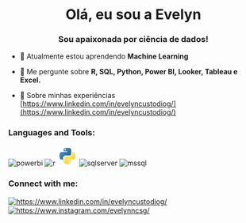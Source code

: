 <h1 align="center">Olá, eu sou a Evelyn</h1>
<h3 align="center">Sou apaixonada por ciência de dados!</h3>

- 🌱 Atualmente estou aprendendo **Machine Learning**

- 💬 Me pergunte sobre **R, SQL, Python, Power BI, Looker, Tableau e Excel.**

- 📄 Sobre minhas experiências [https://www.linkedin.com/in/evelyncustodiog/](https://www.linkedin.com/in/evelyncustodiog/)

<h3 align="left">Languages and Tools:</h3>
<p align="left">
<img src="https://upload.wikimedia.org/wikipedia/commons/thumb/c/cf/New_Power_BI_Logo.svg/630px-New_Power_BI_Logo.svg.png" alt="powerbi" width="40" height="40"/> 
<img src="https://cdn.jsdelivr.net/gh/devicons/devicon/icons/r/r-original.svg" alt="r" width="40" height="40"/> 
<img src="https://raw.githubusercontent.com/devicons/devicon/master/icons/python/python-original.svg" alt="python" width="40" height="40"/> 
<img src="https://cdn.jsdelivr.net/gh/devicons/devicon/icons/googlecloud/googlecloud-original.svg" alt="sqlserver" width="40" height="40"/> 
<img src="https://cdn.jsdelivr.net/gh/devicons/devicon/icons/postgresql/postgresql-original.svg" alt="mssql" width="40" height="40"/>

<h3 align="left">Connect with me:</h3>
<p align="left">
<a href="https://linkedin.com/in/https://www.linkedin.com/in/evelyncustodiog/" target="blank"><img align="center" src="https://raw.githubusercontent.com/rahuldkjain/github-profile-readme-generator/master/src/images/icons/Social/linked-in-alt.svg" alt="https://www.linkedin.com/in/evelyncustodiog/" height="30" width="40" /></a>
<a href="https://instagram.com/https://www.instagram.com/evelynncsg/" target="blank"><img align="center" src="https://raw.githubusercontent.com/rahuldkjain/github-profile-readme-generator/master/src/images/icons/Social/instagram.svg" alt="https://www.instagram.com/evelynncsg/" height="30" width="40" /></a>
</p>


